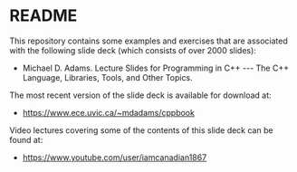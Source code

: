 README
======

This repository contains some examples and exercises that are associated
with the following slide deck (which consists of over 2000 slides):

* Michael D. Adams.
  Lecture Slides for Programming in C++ --- The C++ Language, Libraries,
  Tools, and Other Topics.

The most recent version of the slide deck is available for download at:
* https://www.ece.uvic.ca/~mdadams/cppbook

Video lectures covering some of the contents of this slide deck can be
found at:

* https://www.youtube.com/user/iamcanadian1867
